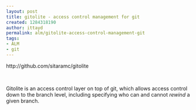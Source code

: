 ```yaml
---
layout: post
title: gitolite - access control management for git
created: 1284318190
author: ittayd
permalink: alm/gitolite-access-control-management-git
tags:
- ALM
- git
---
```

<p>http://github.com/sitaramc/gitolite</p>
<p>&nbsp;</p>
<p>Gitolite is an access control layer on top of git, which allows access control down to the branch level, including specifying who can and cannot <em>rewind</em> a given branch.</p>

